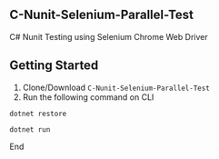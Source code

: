 ## C-Nunit-Selenium-Parallel-Test

C# Nunit Testing using Selenium Chrome Web Driver

## Getting Started

1. Clone/Download `C-Nunit-Selenium-Parallel-Test` 
2. Run the following command on CLI

```
dotnet restore
```

```
dotnet run
```

End